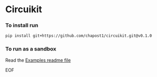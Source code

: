 # Circuikit

### To install run
```bash
pip install git+https://github.com/chapost1/circuikit.git@v0.1.0
```

### To run as a sandbox
Read the [Examples readme file](./examples/readme.md)

EOF
